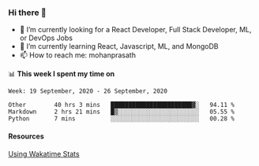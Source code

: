 ### Hi there 👋

- 🔭 I’m currently looking for a React Developer, Full Stack Developer, ML, or DevOps Jobs
- 🌱 I’m currently learning React, Javascript, ML, and MongoDB
- 📫 How to reach me: mohanprasath

📊 **This week I spent my time on**
<!--START_SECTION:waka-->
```text
Week: 19 September, 2020 - 26 September, 2020

Other        40 hrs 3 mins   ███████████████████████▓░   94.11 % 
Markdown     2 hrs 21 mins   █▒░░░░░░░░░░░░░░░░░░░░░░░   05.55 % 
Python       7 mins          ░░░░░░░░░░░░░░░░░░░░░░░░░   00.28 % 
```
<!--END_SECTION:waka-->

#### Resources
[Using Wakatime Stats](https://github.com/marketplace/actions/waka-readme)
